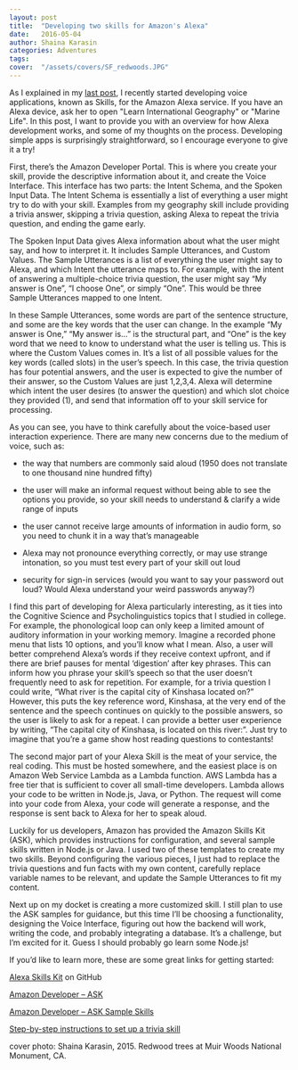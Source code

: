 ```yaml
---
layout: post
title:  "Developing two skills for Amazon's Alexa"
date:   2016-05-04
author: Shaina Karasin
categories: Adventures
tags:	
cover:  "/assets/covers/SF_redwoods.JPG"
---
```

As I explained in my [last post](/adventures/2016/05/02/why-is-alexa-interesting.html), I recently started developing voice applications, known as Skills, for the Amazon Alexa service. If you have an Alexa device, ask her to open "Learn International Geography" or "Marine Life". In this post, I want to provide you with an overview for how Alexa development works, and some of my thoughts on the process. Developing simple apps is surprisingly straightforward, so I encourage everyone to give it a try!

First, there’s the Amazon Developer Portal. This is where you create your skill, provide the descriptive information about it, and create the Voice Interface. This interface has two parts: the Intent Schema, and the Spoken Input Data. The Intent Schema is essentially a list of everything a user might try to do with your skill. Examples from my geography skill include providing a trivia answer, skipping a trivia question, asking Alexa to repeat the trivia question, and ending the game early.

The Spoken Input Data gives Alexa information about what the user might say, and how to interpret it. It includes Sample Utterances, and Custom Values. The Sample Utterances is a list of everything the user might say to Alexa, and which Intent the utterance maps to. For example, with the intent of answering a multiple-choice trivia question, the user might say “My answer is One”, “I choose One”, or simply “One”. This would be three Sample Utterances mapped to one Intent. 

In these Sample Utterances, some words are part of the sentence structure, and some are the key words that the user can change. In the example “My answer is One,” “My answer is…” is the structural part, and “One” is the key word that we need to know to understand what the user is telling us. This is where the Custom Values comes in. It’s a list of all possible values for the key words (called slots) in the user’s speech. In this case, the trivia question has four potential answers, and the user is expected to give the number of their answer, so the Custom Values are just 1,2,3,4. Alexa will determine which intent the user desires (to answer the question) and which slot choice they provided (1), and send that information off to your skill service for processing.

As you can see, you have to think carefully about the voice-based user interaction experience. There are many new concerns due to the medium of voice, such as:

-	the way that numbers are commonly said aloud (1950 does not translate to one thousand nine hundred fifty)

-	the user will make an informal request without being able to see the options you provide, so your skill needs to understand & clarify a wide range of inputs

-	the user cannot receive large amounts of information in audio form, so you need to chunk it in a way that’s manageable

-	Alexa may not pronounce everything correctly, or may use strange intonation, so you must test every part of your skill out loud

-	security for sign-in services (would you want to say your password out loud? Would Alexa understand your weird passwords anyway?)

I find this part of developing for Alexa particularly interesting, as it ties into the Cognitive Science and Psycholinguistics topics that I studied in college. For example, the phonological loop can only keep a limited amount of auditory information in your working memory. Imagine a recorded phone menu that lists 10 options, and you’ll know what I mean. Also, a user will better comprehend Alexa’s words if they receive context upfront, and if there are brief pauses for mental ‘digestion’ after key phrases. This can inform how you phrase your skill’s speech so that the user doesn’t frequently need to ask for repetition. For example, for a trivia question I could write, “What river is the capital city of Kinshasa located on?” However, this puts the key reference word, Kinshasa, at the very end of the sentence and the speech continues on quickly to the possible answers, so the user is likely to ask for a repeat. I can provide a better user experience by writing, “The capital city of Kinshasa, is located on this river:”. Just try to imagine that you’re a game show host reading questions to contestants!

The second major part of your Alexa Skill is the meat of your service, the real coding. This must be hosted somewhere, and the easiest place is on Amazon Web Service Lambda as a Lambda function. AWS Lambda has a free tier that is sufficient to cover all small-time developers. Lambda allows your code to be written in Node.js, Java, or Python. The request will come into your code from Alexa, your code will generate a response, and the response is sent back to Alexa for her to speak aloud.

Luckily for us developers, Amazon has provided the Amazon Skills Kit (ASK), which provides instructions for configuration, and several sample skills written in Node.js or Java. I used two of these templates to create my two skills. Beyond configuring the various pieces, I just had to replace the trivia questions and fun facts with my own content, carefully replace variable names to be relevant, and update the Sample Utterances to fit my content.

Next up on my docket is creating a more customized skill. I still plan to use the ASK samples for guidance, but this time I’ll be choosing a functionality, designing the Voice Interface, figuring out how the backend will work, writing the code, and probably integrating a database. It’s a challenge, but I’m excited for it. Guess I should probably go learn some Node.js!

If you’d like to learn more, these are some great links for getting started:

[Alexa Skills Kit](https://github.com/amzn/alexa-skills-kit-js) on GitHub

[Amazon Developer – ASK](https://developer.amazon.com/public/solutions/alexa/alexa-skills-kit)

[Amazon Developer – ASK Sample Skills](https://developer.amazon.com/public/solutions/alexa/alexa-skills-kit/docs/using-the-alexa-skills-kit-samples)

[Step-by-step instructions to set up a trivia skill]( https://developer.amazon.com/appsandservices/community/post/TxDJWS16KUPVKO/New-Alexa-Skills-Kit-Template-Build-a-Trivia-Skill-in-under-an-Hour)

cover photo: Shaina Karasin, 2015. Redwood trees at Muir Woods National Monument, CA.